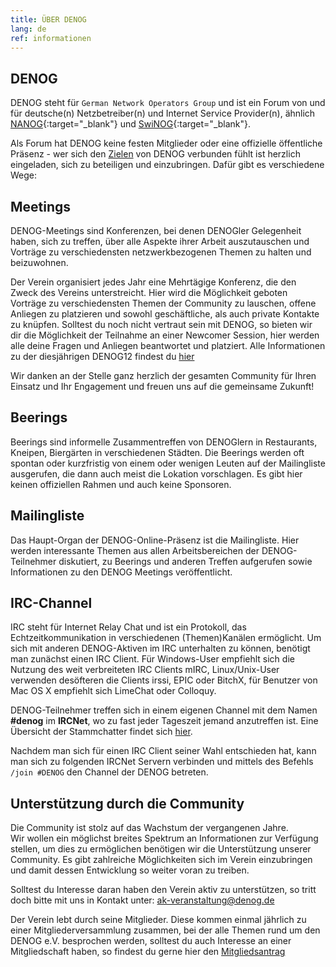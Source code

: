 ```yaml
---
title: ÜBER DENOG
lang: de
ref: informationen
---
```

## DENOG

DENOG steht für `German Network Operators Group` und ist ein Forum von und für deutsche(n) Netzbetreiber(n) und Internet Service Provider(n), ähnlich [NANOG](http://www.nanog.org/){:target="_blank"} und [SwiNOG](http://www.swinog.ch/){:target="_blank"}. 

Als Forum hat DENOG keine festen Mitglieder oder eine offizielle öffentliche Präsenz - wer sich den [Zielen](charta.html) von DENOG verbunden fühlt ist herzlich eingeladen, sich zu beteiligen und einzubringen. 
Dafür gibt es verschiedene Wege:

## Meetings

DENOG-Meetings sind Konferenzen, bei denen DENOGler Gelegenheit haben, sich zu treffen, über alle Aspekte ihrer Arbeit auszutauschen und Vorträge zu verschiedensten netzwerkbezogenen Themen zu halten und beizuwohnen.
  
Der Verein organisiert jedes Jahr eine Mehrtägige Konferenz, die den Zweck des Vereins unterstreicht.
Hier wird die Möglichkeit geboten Vorträge zu verschiedensten Themen der Community zu lauschen, offene Anliegen zu platzieren und sowohl geschäftliche, als auch private Kontakte zu knüpfen. 
Solltest du noch nicht vertraut sein mit DENOG, so bieten wir dir die Möglichkeit der Teilnahme an einer Newcomer Session, hier werden alle deine Fragen und Anliegen beantwortet und platziert.
Alle Informationen zu der diesjährigen DENOG12 findest du [hier](https://www.denog.de/de/meetings/denog12/index.html)



Wir danken an der Stelle ganz herzlich der gesamten Community für Ihren Einsatz und Ihr Engagement und freuen uns auf die gemeinsame Zukunft!
## Beerings

Beerings sind informelle Zusammentreffen von DENOGlern in Restaurants, Kneipen, Biergärten in verschiedenen Städten. Die Beerings werden oft spontan oder kurzfristig von einem oder wenigen Leuten auf der Mailingliste ausgerufen, die dann auch meist die Lokation vorschlagen. Es gibt hier keinen offiziellen Rahmen und auch keine Sponsoren.

## Mailingliste

Das Haupt-Organ der DENOG-Online-Präsenz ist die Mailingliste. Hier werden interessante Themen aus allen Arbeitsbereichen der DENOG-Teilnehmer diskutiert, zu Beerings und anderen Treffen aufgerufen sowie Informationen zu den DENOG Meetings veröffentlicht.

## IRC-Channel

IRC steht für Internet Relay Chat und ist ein Protokoll, das Echtzeitkommunikation in verschiedenen (Themen)Kanälen ermöglicht. 
Um sich mit anderen DENOG-Aktiven im IRC unterhalten zu können, benötigt man zunächst einen IRC Client. Für Windows-User empfiehlt sich die Nutzung des weit verbreiteten IRC Clients mIRC, Linux/Unix-User verwenden desöfteren die Clients irssi, EPIC oder BitchX, für Benutzer von Mac OS X empfiehlt sich LimeChat oder Colloquy.

DENOG-Teilnehmer treffen sich in einem eigenen Channel mit dem Namen **#denog** im **IRCNet**, wo zu fast jeder Tageszeit jemand anzutreffen ist. Eine Übersicht der Stammchatter findet sich [hier](chatterliste_iframe.html).

Nachdem man sich für einen IRC Client seiner Wahl entschieden hat, kann man sich zu folgenden IRCNet Servern verbinden und mittels des Befehls `/join #DENOG` den Channel der DENOG betreten.

## Unterstützung durch die Community

Die Community ist stolz auf das Wachstum der vergangenen Jahre.  
Wir wollen ein möglichst breites Spektrum an Informationen zur Verfügung stellen, um dies zu ermöglichen benötigen wir die Unterstützung unserer Community. Es gibt zahlreiche Möglichkeiten sich im Verein einzubringen und damit dessen Entwicklung so weiter voran zu treiben.  
  
Solltest du Interesse daran haben den Verein aktiv zu unterstützen, so tritt doch bitte mit uns in Kontakt unter: ak-veranstaltung@denog.de  
  
Der Verein lebt durch seine Mitglieder. Diese kommen einmal jährlich zu einer Mitgliederversammlung zusammen, bei der alle Themen rund um den DENOG e.V. besprochen werden, solltest du auch Interesse an einer Mitgliedschaft haben, so findest du gerne hier den [Mitgliedsantrag](https://www.denog.de/files/verein/DENOG_Antrag_Mitgliedschaft_v18_SEPA_20181002.pdf)
